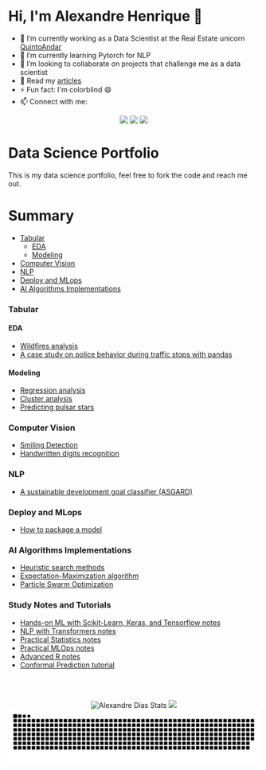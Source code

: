 # Hi, I'm Alexandre Henrique 👋

<!-- **alexandrehsd/alexandrehsd** is a ✨ _special_ ✨ repository because its `README.md` (this file) appears on your GitHub profile.

Here are some ideas to get you started: -->

- 🔭 I’m currently working as a Data Scientist at the Real Estate unicorn [QuintoAndar](https://www.quintoandar.com.br/)
- 🌱 I’m currently learning Pytorch for NLP
- 👯 I’m looking to collaborate on projects that challenge me as a data scientist
- 💬 Read my [articles](https://medium.com/@alexandre.hsd)
- ⚡ Fun fact: I'm colorblind 😄
- 📫 Connect with me:

<div style="text-align:center">
  <a href="https://medium.com/@alexandre.hsd" target="_blank"><img src="https://img.shields.io/badge/Medium-12100E?style=for-the-badge&logo=medium&logoColor=white" target="_blank"></a> 
  <a href="https://twitter.com/alehsdias" target="_blank"><img src="https://img.shields.io/badge/Twitter-1DA1F2?style=for-the-badge&logo=twitter&logoColor=white" target="_blank"></a>
  <a href="https://www.linkedin.com/in/alexandre-henrique-dias/" target="_blank"><img src="https://img.shields.io/badge/-LinkedIn-%230077B5?style=for-the-badge&logo=linkedin&logoColor=white" target="_blank"></a>
 </div>

# Data Science Portfolio

This is my data science portfolio, feel free to fork the code and reach me out.

# Summary

- [Tabular ](#tabular-)
  - [EDA ](#eda-)
  - [Modeling ](#modeling-)
- [Computer Vision ](#computer-vision-)
- [NLP ](#nlp-)
- [Deploy and MLops](#deploy-and-mlops)
- [AI Algorithms Implementations](#ai-algorithms-implementations)

### Tabular <a name="tabular"></a>

#### EDA <a name="eda"></a>

- [Wildfires analysis](https://github.com/alexandrehsd/wildfires-analysis)
- [A case study on police behavior during traffic stops with pandas](https://github.com/alexandrehsd/a-case-study-on-police-behavior-during-traffic-stops-with-pandas)

#### Modeling <a name="modeling"></a>

- [Regression analysis](https://github.com/alexandrehsd/regression-analysis)
- [Cluster analysis](https://github.com/alexandrehsd/cluster-analysis)
- [Predicting pulsar stars](https://github.com/alexandrehsd/predicting-pulsar-stars)

### Computer Vision <a name="computervision"></a>

- [Smiling Detection](https://github.com/alexandrehsd/smiling-detection)
- [Handwritten digits recognition](https://github.com/alexandrehsd/handwritten-digits-recognition)

### NLP <a name="nlp"></a>

- [A sustainable development goal classifier (ASGARD)](https://github.com/alexandrehsd/asgard)

### Deploy and MLops <a name="deply-and-mlops"></a>

- [How to package a model](https://github.com/alexandrehsd/packaging-model)

### AI Algorithms Implementations <a name="ai-algorithms-implementations"></a>

- [Heuristic search methods](https://github.com/alexandrehsd/heuristic-search-methods)
- [Expectation-Maximization algorithm](https://github.com/alexandrehsd/em-algorithm)
- [Particle Swarm Optimization](https://github.com/alexandrehsd/particle-swarm-optimization)

### Study Notes and Tutorials

- [Hands-on ML with Scikit-Learn, Keras, and Tensorflow notes](https://github.com/alexandrehsd/handson-ml-notes)
- [NLP with Transformers notes](https://github.com/alexandrehsd/nlp-with-transformers-notes)
- [Practical Statistics notes](https://github.com/alexandrehsd/practical-statistics-notes)
- [Practical MLOps notes](https://github.com/alexandrehsd/practical-mlops-notes)
- [Advanced R notes](https://github.com/alexandrehsd/advance-r-notes)
- [Conformal Prediction tutorial](https://github.com/alexandrehsd/conformal-prediction-tutorial)

<br></br>

<!-- reference https://github.com/Platane/snk --> 
<div align="center"> 
 <img height="150em" alt = "Alexandre Dias Stats" src="https://github-readme-stats.vercel.app/api?username=alexandrehsd&show_icons=true&theme=algolia&include_all_commits=true&count_private=true"/>
  <img height="150em" src="https://github-readme-stats.vercel.app/api/top-langs/?username=alexandrehsd&layout=compact&langs_count=7&theme=algolia"/>
  
  <picture>
  <source media="(prefers-color-scheme: dark)" srcset="https://github.com/alexandrehsd/alexandrehsd/blob/output/github-contribution-grid-snake-dark.svg" />
  <source media="(prefers-color-scheme: light)" srcset="https://github.com/alexandrehsd/alexandrehsd/blob/output/github-contribution-grid-snake.svg" />
  <img alt="github-snake" src="https://github.com/alexandrehsd/alexandrehsd/blob/output/github-contribution-grid-snake.svg"/>
</picture>
</div>
